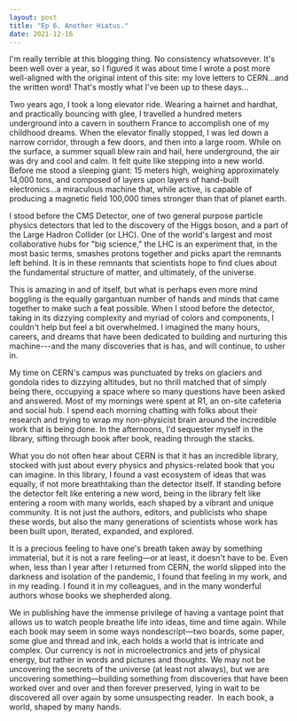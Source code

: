 ```yaml
---
layout: post
title: "Ep 6. Another Hiatus."
date: 2021-12-16
---
```


<p>I'm really terrible at this blogging thing. No consistency whatsovever. It's been well over a year, so I figured it was about time I wrote a post more well-aligned with the original intent of this site: my love letters to CERN...and the written word! That's mostly what I've been up to these days...</p>

<p>Two years ago, I took a long elevator ride. Wearing a hairnet and hardhat, and practically bouncing with glee, I travelled a hundred meters underground into a cavern in southern France to accomplish one of my childhood dreams. When the elevator finally stopped, I was led down a narrow corridor, through a few doors, and then into a large room. While on the surface, a summer squall blew rain and hail, here underground, the air was dry and cool and calm. It felt quite like stepping into a new world. Before me stood a sleeping giant: 15 meters high, weighing approximately 14,000 tons, and composed of layers upon layers of hand-built electronics...a miraculous machine that, while active, is capable of producing a magnetic field 100,000 times stronger than that of planet earth.</p>

<p>I stood before the CMS Detector, one of two general purpose particle physics detectors that led to the discovery of the Higgs boson, and a part of the Large Hadron Collider (or LHC). One of the world's largest and most collaborative hubs for "big science," the LHC is an experiment that, in the most basic terms, smashes protons together and picks apart the remnants left behind. It is in these remnants that scientists hope to find clues about the fundamental structure of matter, and ultimately, of the universe.</p>

<p>This is amazing in and of itself, but what is perhaps even more mind boggling is the equally gargantuan number of hands and minds that came together to make such a feat possible. When I stood before the detector, taking in its dizzying complexity and myriad of colors and components, I couldn't help but feel a bit overwhelmed. I imagined the many hours, careers, and dreams that have been dedicated to building and nurturing this machine---and the many discoveries that is has, and will continue, to usher in.</p>

<p>My time on CERN's campus was punctuated by treks on glaciers and gondola rides to dizzying altitudes, but no thrill matched that of simply being there, occupying a space where so many questions have been asked and answered. Most of my mornings were spent at R1, an on-site cafeteria and social hub. I spend each morning chatting with folks about their research and trying to wrap my non-physicist brain around the incredible work that is being done. In the afternoons, I'd sequester myself in the library, sifting through book after book, reading through the stacks.</p>

<p>What you do not often hear about CERN is that it has an incredible library, stocked with just about every physics and physics-related book that you can imagine. In this library, I found a vast ecosystem of ideas that was equally, if not more breathtaking than the detector itself. If standing before the detector felt like entering a new word, being in the library felt like entering a room with many worlds, each shaped by a vibrant and unique community. It is not just the authors, editors, and publicists who shape these words, but also the many generations of scientists whose work has been built upon, iterated, expanded, and explored.</p>

<p>It is a precious feeling to have one's breath taken away by something immaterial, but it is not a rare feeling—or at least, it doesn't have to be. Even when, less than I year after I returned from CERN, the world slipped into the darkness and isolation of the pandemic, I found that feeling in my work, and in my reading. I found it in my colleagues, and in the many wonderful authors whose books we shepherded along.</p>

<p>We in publishing have the immense privilege of having a vantage point that allows us to watch people breathe life into ideas, time and time again. While each book may seem in some ways nondescript—two boards, some paper, some glue and thread and ink, each holds a world that is intricate and complex. Our currency is not in microelectronics and jets of physical energy, but rather in words and pictures and thoughts. We may not be uncovering the secrets of the universe (at least not always), but we are uncovering something—building something from discoveries that have been worked over and over and then forever preserved, lying in wait to be discovered all over again by some unsuspecting reader.  In each book, a world, shaped by many hands.<p/>
